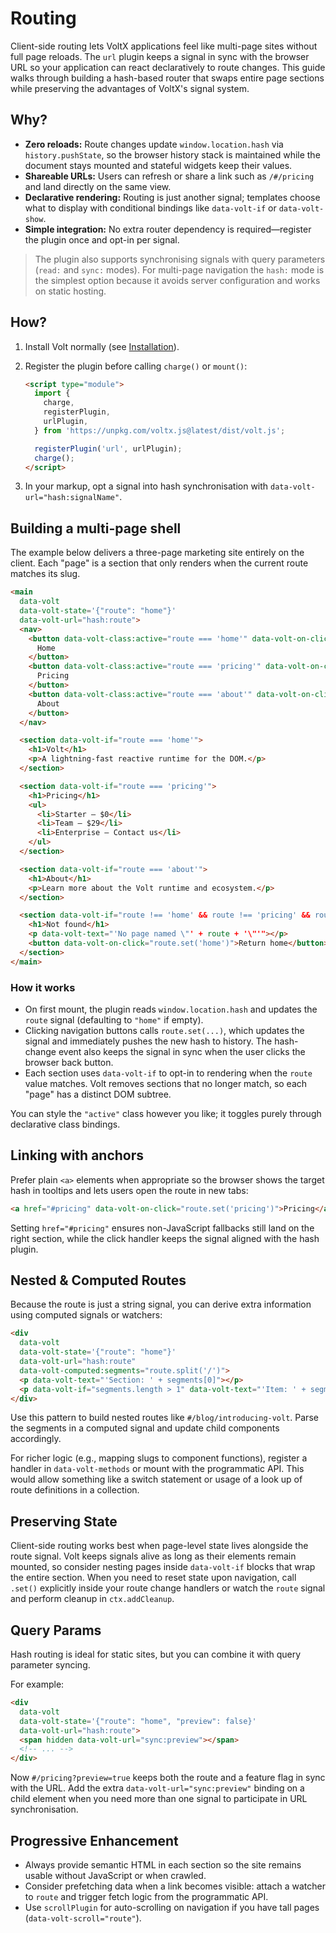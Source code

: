 # Routing

Client-side routing lets VoltX applications feel like multi-page sites without full page reloads.
The `url` plugin keeps a signal in sync with the browser URL so your application can react declaratively to route changes.
This guide walks through building a hash-based router that swaps entire page sections while preserving the advantages
of VoltX's signal system.

## Why?

- **Zero reloads:** Route changes update `window.location.hash` via `history.pushState`, so the browser history stack is maintained while the document stays mounted and stateful widgets keep their values.
- **Shareable URLs:** Users can refresh or share a link such as `/#/pricing` and land directly on the same view.
- **Declarative rendering:** Routing is just another signal; templates choose what to display with conditional bindings like `data-volt-if` or `data-volt-show`.
- **Simple integration:** No extra router dependency is required—register the plugin once and opt-in per signal.

> The plugin also supports synchronising signals with query parameters (`read:` and `sync:` modes).
> For multi-page navigation the `hash:` mode is the simplest option because it avoids server configuration and works on static hosting.

## How?

1. Install Volt normally (see [Installation](../installation.md)).
2. Register the plugin before calling `charge()` or `mount()`:

    ```html
    <script type="module">
      import {
        charge,
        registerPlugin,
        urlPlugin,
      } from 'https://unpkg.com/voltx.js@latest/dist/volt.js';

      registerPlugin('url', urlPlugin);
      charge();
    </script>
    ```

3. In your markup, opt a signal into hash synchronisation with `data-volt-url="hash:signalName"`.

## Building a multi-page shell

The example below delivers a three-page marketing site entirely on the client. Each "page" is a section that only renders
when the current route matches its slug.

```html
<main
  data-volt
  data-volt-state='{"route": "home"}'
  data-volt-url="hash:route">
  <nav>
    <button data-volt-class:active="route === 'home'" data-volt-on-click="route.set('home')">
      Home
    </button>
    <button data-volt-class:active="route === 'pricing'" data-volt-on-click="route.set('pricing')">
      Pricing
    </button>
    <button data-volt-class:active="route === 'about'" data-volt-on-click="route.set('about')">
      About
    </button>
  </nav>

  <section data-volt-if="route === 'home'">
    <h1>Volt</h1>
    <p>A lightning-fast reactive runtime for the DOM.</p>
  </section>

  <section data-volt-if="route === 'pricing'">
    <h1>Pricing</h1>
    <ul>
      <li>Starter — $0</li>
      <li>Team — $29</li>
      <li>Enterprise — Contact us</li>
    </ul>
  </section>

  <section data-volt-if="route === 'about'">
    <h1>About</h1>
    <p>Learn more about the Volt runtime and ecosystem.</p>
  </section>

  <section data-volt-if="route !== 'home' && route !== 'pricing' && route !== 'about'">
    <h1>Not found</h1>
    <p data-volt-text="'No page named \"' + route + '\"'"></p>
    <button data-volt-on-click="route.set('home')">Return home</button>
  </section>
</main>
```

### How it works

- On first mount, the plugin reads `window.location.hash` and updates the `route` signal (defaulting to `"home"` if empty).
- Clicking navigation buttons calls `route.set(...)`, which updates the signal and immediately pushes the new hash to history.
  The hash-change event also keeps the signal in sync when the user clicks the browser back button.
- Each section uses `data-volt-if` to opt-in to rendering when the `route` value matches.
  Volt removes sections that no longer match, so each "page" has a distinct DOM subtree.

You can style the `"active"` class however you like; it toggles purely through declarative class bindings.

## Linking with anchors

Prefer plain `<a>` elements when appropriate so the browser shows the target hash in tooltips and lets users open the route in new tabs:

```html
<a href="#pricing" data-volt-on-click="route.set('pricing')">Pricing</a>
```

Setting `href="#pricing"` ensures non-JavaScript fallbacks still land on the right section, while the click handler keeps
the signal aligned with the hash plugin.

## Nested & Computed Routes

Because the route is just a string signal, you can derive extra information using computed signals or watchers:

```html
<div
  data-volt
  data-volt-state='{"route": "home"}'
  data-volt-url="hash:route"
  data-volt-computed:segments="route.split('/')">
  <p data-volt-text="'Section: ' + segments[0]"></p>
  <p data-volt-if="segments.length > 1" data-volt-text="'Item: ' + segments[1]"></p>
</div>
```

Use this pattern to build nested routes like `#/blog/introducing-volt`. Parse the segments in a computed signal and update child components accordingly.

For richer logic (e.g., mapping slugs to component functions), register a handler in `data-volt-methods` or mount with the programmatic API.
This would allow something like a switch statement or usage of a look up of route definitions in a collection.

## Preserving State

Client-side routing works best when page-level state lives alongside the route signal.
Volt keeps signals alive as long as their elements remain mounted, so consider nesting pages inside `data-volt-if` blocks that wrap the entire section.
When you need to reset state upon navigation, call `.set()` explicitly inside your route change handlers or watch the `route` signal and perform cleanup in `ctx.addCleanup`.

## Query Params

Hash routing is ideal for static sites, but you can combine it with query parameter syncing.

For example:

```html
<div
  data-volt
  data-volt-state='{"route": "home", "preview": false}'
  data-volt-url="hash:route">
  <span hidden data-volt-url="sync:preview"></span>
  <!-- ... -->
</div>
```

Now `#/pricing?preview=true` keeps both the route and a feature flag in sync with the URL.
Add the extra `data-volt-url="sync:preview"` binding on a child element when you need more than one signal to participate in URL synchronisation.

## Progressive Enhancement

- Always provide semantic HTML in each section so the site remains usable without JavaScript or when crawled.
- Consider prefetching data when a link becomes visible: attach a watcher to `route` and trigger fetch logic from the programmatic API.
- Use `scrollPlugin` for auto-scrolling on navigation if you have tall pages (`data-volt-scroll="route"`).
